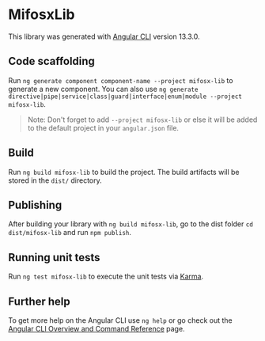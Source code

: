# MifosxLib

This library was generated with [Angular CLI](https://github.com/angular/angular-cli) version 13.3.0.

## Code scaffolding

Run `ng generate component component-name --project mifosx-lib` to generate a new component. You can also use `ng generate directive|pipe|service|class|guard|interface|enum|module --project mifosx-lib`.
> Note: Don't forget to add `--project mifosx-lib` or else it will be added to the default project in your `angular.json` file. 

## Build

Run `ng build mifosx-lib` to build the project. The build artifacts will be stored in the `dist/` directory.

## Publishing

After building your library with `ng build mifosx-lib`, go to the dist folder `cd dist/mifosx-lib` and run `npm publish`.

## Running unit tests

Run `ng test mifosx-lib` to execute the unit tests via [Karma](https://karma-runner.github.io).

## Further help

To get more help on the Angular CLI use `ng help` or go check out the [Angular CLI Overview and Command Reference](https://angular.io/cli) page.

